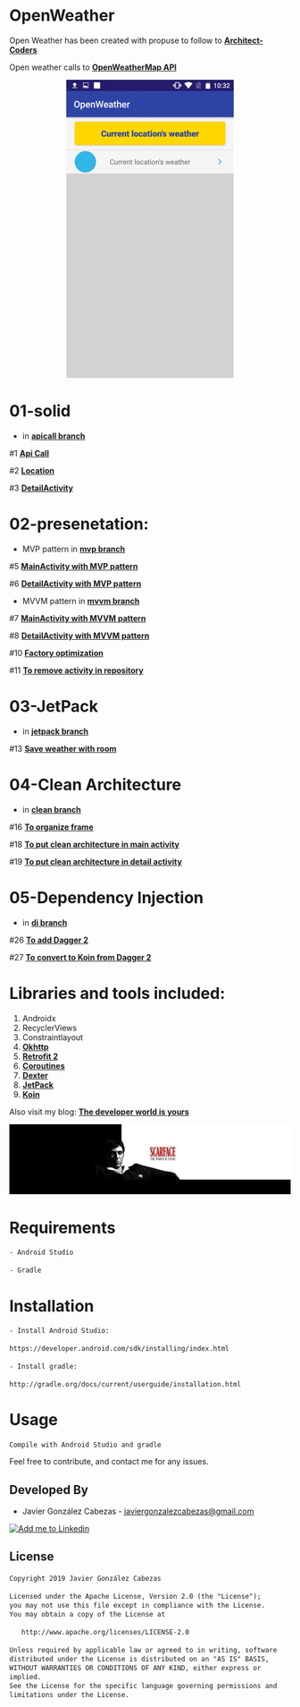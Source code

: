 # OpenWeather

Open Weather has been created with propuse to follow to **[Architect-Coders](https://github.com/antoniolg/architect-coders)**

Open weather calls to **[OpenWeatherMap API](https://openweathermap.org/api)**

<p align="center">
 <img src="https://github.com/Architect-Coders/OpenWeather/blob/master/animation.gif" width="300px" />
</p>

# 01-solid 
- in **[apicall branch](https://github.com/Architect-Coders/OpenWeather/tree/apicall)**

#1 **[Api Call](https://github.com/Architect-Coders/OpenWeather/issues/1)**

#2 **[Location](https://github.com/Architect-Coders/OpenWeather/issues/2)**

#3 **[DetailActivity](https://github.com/Architect-Coders/OpenWeather/issues/3)**


# 02-presenetation:

- MVP pattern in **[mvp branch](https://github.com/Architect-Coders/OpenWeather/tree/mvp)**

#5 **[MainActivity with MVP pattern](https://github.com/Architect-Coders/OpenWeather/issues/5)**

#6 **[DetailActivity with MVP pattern](https://github.com/Architect-Coders/OpenWeather/issues/6)**


- MVVM pattern in **[mvvm branch](https://github.com/Architect-Coders/OpenWeather/tree/mvvm)**

#7 **[MainActivity with MVVM pattern](https://github.com/Architect-Coders/OpenWeather/issues/7)**

#8 **[DetailActivity with MVVM pattern](https://github.com/Architect-Coders/OpenWeather/issues/8)**

#10 **[Factory optimization](https://github.com/Architect-Coders/OpenWeather/issues/10)**

#11 **[To remove activity in repository](https://github.com/Architect-Coders/OpenWeather/issues/11)**


# 03-JetPack 
- in **[jetpack branch](https://github.com/Architect-Coders/OpenWeather/tree/jetpack)**

#13  **[Save weather with room](https://github.com/Architect-Coders/OpenWeather/issues/13)**


# 04-Clean Architecture 
- in **[clean branch](https://github.com/Architect-Coders/OpenWeather/tree/clean)**

#16  **[To organize frame](https://github.com/Architect-Coders/OpenWeather/issues/16)**

#18  **[To put clean architecture in main activity](https://github.com/Architect-Coders/OpenWeather/issues/18)**

#19  **[To put clean architecture in detail activity](https://github.com/Architect-Coders/OpenWeather/issues/19)**


# 05-Dependency Injection 
- in **[di branch](https://github.com/Architect-Coders/OpenWeather/tree/di)**

#26  **[To add Dagger 2](https://github.com/Architect-Coders/OpenWeather/issues/26)**

#27  **[To convert to Koin from Dagger 2](https://github.com/Architect-Coders/OpenWeather/issues/27)**


# Libraries and tools included:

1. Androidx
2. RecyclerViews
3. Constraintlayout
4. **[Okhttp](https://github.com/square/okhttp)**
5. **[Retrofit 2](https://github.com/square/retrofit)**
6. **[Coroutines](https://github.com/Kotlin/kotlinx.coroutines)**
7. **[Dexter](https://github.com/Karumi/Dexter)**
8. **[JetPack](https://d.android.com/jetpack)**
9. **[Koin](https://insert-koin.io/)**

Also visit my blog: **[The developer world is yours](http://thedeveloperworldisyours.com/)**

<a href="http://thedeveloperworldisyours.com/">
  <img alt="The developer world is yours" src="https://github.com/CabezasGonzalezJavier/AddTextViewButton/blob/master/TheDeveloperWordIsYours.png" />
</a>

# Requirements

    - Android Studio

    - Gradle


# Installation

    - Install Android Studio:

    https://developer.android.com/sdk/installing/index.html

    - Install gradle:

    http://gradle.org/docs/current/userguide/installation.html

# Usage
    Compile with Android Studio and gradle


Feel free to contribute, and contact me for any issues.

Developed By
------------
* Javier González Cabezas - <javiergonzalezcabezas@gmail.com>

<a href="https://es.linkedin.com/in/javier-gonz%C3%A1lez-cabezas-8b4b2231">
  <img alt="Add me to Linkedin" src="https://github.com/JorgeCastilloPrz/EasyMVP/blob/master/art/linkedin.png" />
</a>

License
-------

    Copyright 2019 Javier González Cabezas

    Licensed under the Apache License, Version 2.0 (the "License");
    you may not use this file except in compliance with the License.
    You may obtain a copy of the License at

       http://www.apache.org/licenses/LICENSE-2.0

    Unless required by applicable law or agreed to in writing, software
    distributed under the License is distributed on an "AS IS" BASIS,
    WITHOUT WARRANTIES OR CONDITIONS OF ANY KIND, either express or implied.
    See the License for the specific language governing permissions and
    limitations under the License.
